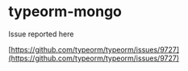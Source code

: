 # typeorm-mongo
Issue reported here

[https://github.com/typeorm/typeorm/issues/9727](https://github.com/typeorm/typeorm/issues/9727)

